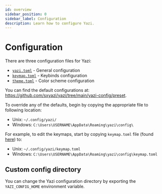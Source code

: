 ```yaml
---
id: overview
sidebar_position: 0
sidebar_label: Configuration
description: Learn how to configure Yazi.
---
```


# Configuration

There are three configuration files for Yazi:

- [`yazi.toml`](./yazi.md) - General configuration
- [`keymap.toml`](./keymap.md) - Keybinds configuration
- [`theme.toml`](./theme.md) - Color scheme configuration

You can find the default configurations at: https://github.com/sxyazi/yazi/tree/main/yazi-config/preset.

To override any of the defaults, begin by copying the appropriate file to following location:

- Unix: `~/.config/yazi/`
- Windows: `C:\Users\USERNAME\AppData\Roaming\yazi\config\`

For example, to edit the keymaps, start by copying `keymap.toml` file (found [here](https://github.com/sxyazi/yazi/tree/main/yazi-config/preset)) to:

- Unix: `~/.config/yazi/keymap.toml`
- Windows: `C:\Users\USERNAME\AppData\Roaming\yazi\config\keymap.toml`

## Custom config directory

You can change the Yazi configuration directory by exporting the `YAZI_CONFIG_HOME` environment variable.
